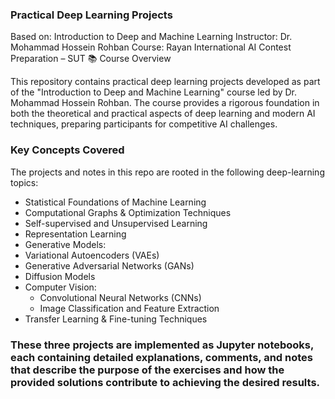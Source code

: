 ### Practical Deep Learning Projects

Based on: Introduction to Deep and Machine Learning
Instructor: Dr. Mohammad Hossein Rohban
Course: Rayan International AI Contest Preparation – SUT
📚 Course Overview

This repository contains practical deep learning projects developed as part of the "Introduction to Deep and Machine Learning" course led by Dr. Mohammad Hossein Rohban. The course provides a rigorous foundation in both the theoretical and practical aspects of deep learning and modern AI techniques, preparing participants for competitive AI challenges.

### Key Concepts Covered

The projects and notes in this repo are rooted in the following deep-learning topics:

- Statistical Foundations of Machine Learning
- Computational Graphs & Optimization Techniques
- Self-supervised and Unsupervised Learning
- Representation Learning
- Generative Models:
- Variational Autoencoders (VAEs)
- Generative Adversarial Networks (GANs)
- Diffusion Models
- Computer Vision:
   - Convolutional Neural Networks (CNNs)
   - Image Classification and Feature Extraction
- Transfer Learning & Fine-tuning Techniques


### These three projects are implemented as Jupyter notebooks, each containing detailed explanations, comments, and notes that describe the purpose of the exercises and how the provided solutions contribute to achieving the desired results.
